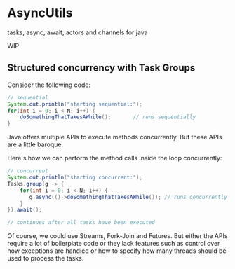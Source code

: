# AsyncUtils
tasks, async, await, actors and channels for java

WIP

## Structured concurrency with Task Groups

Consider the following code:


```java
// sequential
System.out.println("starting sequential:");
for(int i = 0; i < N; i++) {
    doSomethingThatTakesAWhile();       // runs sequentially
}
```

Java offers multiple APIs to execute methods concurrently. But these APIs are a little baroque.

Here's how we can perform the method calls inside the loop concurrently:

```java
// concurrent
System.out.println("starting concurrent:");
Tasks.group(g -> {
    for(int i = 0; i < N; i++) {
       g.async(()->doSomethingThatTakesAWhile()); // runs concurrently
    }
}).await();

// continues after all tasks have been executed
```

Of course, we could use Streams, Fork-Join and Futures. But either the APIs require a lot of boilerplate code
or they lack features such as control over how exceptions are handled or how to specify how many threads should be used to process the tasks.


